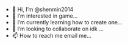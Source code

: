 - 👋 Hi, I’m @shenmin2014
- 👀 I’m interested in game...
- 🌱 I’m currently learning how to create one...
- 💞️ I’m looking to collaborate on idk ...
- 📫 How to reach me email me...

<!---
shenmin2014/shenmin2014 is a ✨ special ✨ repository because its `README.md` (this file) appears on your GitHub profile.
You can click the Preview link to take a look at your changes.
--->
